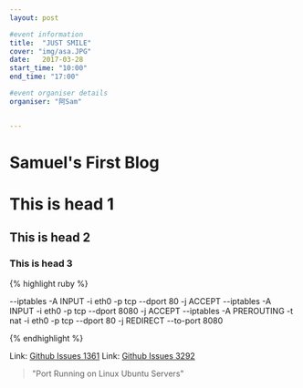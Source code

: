 ```yaml
---
layout: post

#event information
title:  "JUST SMILE"
cover: "img/asa.JPG"
date:   2017-03-28
start_time: "10:00"
end_time: "17:00"

#event organiser details
organiser: "阿Sam"


---
```

<h1 class="section-heading">Samuel's First Blog</h1>
<h1 class="section-heading">This is head 1</h1>

<h2 class="section-heading">This is head 2</h2>
<h3 class="section-heading">This is head 3</h3>

{% highlight ruby %}

--iptables -A INPUT -i eth0 -p tcp --dport 80 -j ACCEPT
--iptables -A INPUT -i eth0 -p tcp --dport 8080 -j ACCEPT
--iptables -A PREROUTING -t nat -i eth0 -p tcp --dport 80 -j REDIRECT --to-port 8080

{% endhighlight %}


<!--

<a href="{{ site.baseurl }}/img/p-4.png">
    <img src="{{ site.baseurl }}/img/p-4.png" alt="Lucas Gatsas lucas gatsas" title="lucas gatsas Lucas Gatsas"  style="width:100%">
</a>


-->




Link: <a href="https://github.com/balderdashy/sails/issues/1361" target="_blank"> Github Issues 1361</a>
Link: <a href="https://github.com/balderdashy/sails/issues/3292" target="_blank"> Github Issues 3292</a>



<blockquote>
"Port Running on Linux Ubuntu Servers"
</blockquote>
